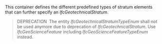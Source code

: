 This container defines the different predefined types of stratum elements that can further specify an _IfcGeotechnicalStratum_.

> DEPRECATION&nbsp; The entity _IfcGeotechnicalStratumTypeEnum_ shall not be used anymore due to deprecation of _IfcGeotechnicalStratum_. Use _IfcGeoScienceFeature_ including _IfcGeoScienceFeatureTypeEnum_ instead.
